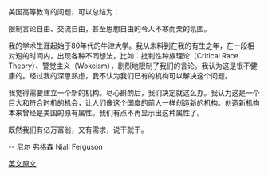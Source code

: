 美国高等教育的问题，可以总结为：

限制言论自由、交流自由，甚至思想自由的令人不寒而栗的氛围。

我的学术生涯起始于80年代的牛津大学。我从未料到在我的有生之年，在一段相对短的时间内，出现各种不同想法，比如：批判性种族理论（Critical Race Theory）、警觉主义（Wokeism），剧烈地限制了我们的言论。我认为这是很不健康的。经过我的深思熟虑，我不认为我们已有的机构可以解决这个问题。

我觉得需要建立一个新的机构。尽心斟酌后，我们决定就这么办。我认为这是一个巨大和符合时机的机会，让人们像这个国度的前人一样创造新的机构。创造新机构本来曾经是美国的原有属性。我们有点不再显示出这种属性了。

既然我们有亿万富翁，又有需求，说干就干。

-- 尼尔 弗格森 Niall Ferguson

[英文原文](https://github.com/Carl-Zhuan-Yuan/Lex-Fridman-Podcast-Chinese-Discussion/blob/main/thoughts/20211108_Niall_Ferguson/%E8%A8%80%E8%AE%BA%E5%AE%B9%E9%94%99%E7%9A%84%E6%B0%9B%E5%9B%B4_%E7%BB%8F%E5%85%B8%E6%B2%89%E6%B7%80%E5%89%8D%E6%B2%BF%E7%A7%91%E6%8A%80%E5%B9%B6%E4%B8%BE_%E4%B8%BA%E5%BD%93%E4%BB%A3%E6%96%B0%E9%94%90%E6%8F%90%E4%BE%9B%E7%A8%80%E7%BC%BA%E9%80%89%E6%8B%A9_2021%E5%B9%B4%E5%BA%95%E4%B8%BA%E6%AD%A4%E6%96%B0%E7%AB%8B%E7%9A%84%E7%A7%81%E7%AB%8B%E5%A5%A5%E6%96%AF%E6%B1%80%E5%A4%A7%E5%AD%A6_University_of_Austin_UATX.md)
